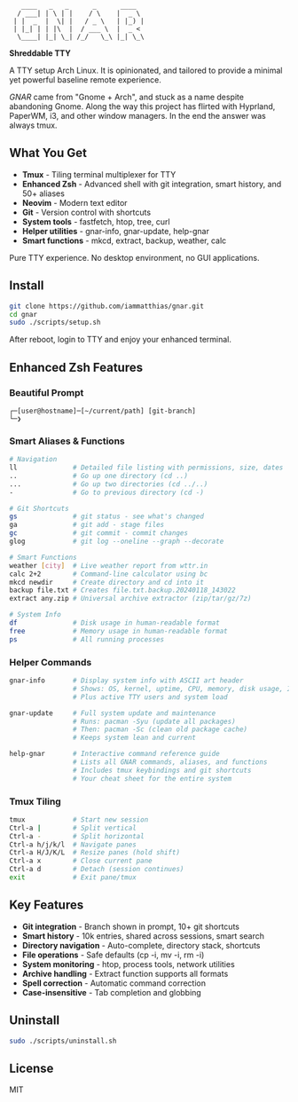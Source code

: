 ```
   ____   _   _      _      ____
  / ___| | \ | |    / \    |  _ \
 | |  _  |  \| |   / _ \   | |_) |
 | |_| | | |\  |  / ___ \  |  _ <
  \____| |_| \_| /_/   \_\ |_| \_\
```

**Shreddable TTY**

A TTY setup Arch Linux. It is opinionated, and tailored to provide a minimal yet powerful baseline remote experience.

_GNAR_ came from "Gnome + Arch", and stuck as a name despite abandoning Gnome. Along the way this project has flirted with Hyprland, PaperWM, i3, and other window managers. In the end the answer was always tmux.

## What You Get

- **Tmux** - Tiling terminal multiplexer for TTY
- **Enhanced Zsh** - Advanced shell with git integration, smart history, and 50+ aliases
- **Neovim** - Modern text editor
- **Git** - Version control with shortcuts
- **System tools** - fastfetch, htop, tree, curl
- **Helper utilities** - gnar-info, gnar-update, help-gnar
- **Smart functions** - mkcd, extract, backup, weather, calc

Pure TTY experience. No desktop environment, no GUI applications.

## Install

```bash
git clone https://github.com/iammatthias/gnar.git
cd gnar
sudo ./scripts/setup.sh
```

After reboot, login to TTY and enjoy your enhanced terminal.

## Enhanced Zsh Features

### Beautiful Prompt

```
┌─[user@hostname]─[~/current/path] [git-branch]
└─❯
```

### Smart Aliases & Functions

```bash
# Navigation
ll              # Detailed file listing with permissions, size, dates
..              # Go up one directory (cd ..)
...             # Go up two directories (cd ../..)
-               # Go to previous directory (cd -)

# Git Shortcuts
gs              # git status - see what's changed
ga              # git add - stage files
gc              # git commit - commit changes
glog            # git log --oneline --graph --decorate

# Smart Functions
weather [city]  # Live weather report from wttr.in
calc 2+2        # Command-line calculator using bc
mkcd newdir     # Create directory and cd into it
backup file.txt # Creates file.txt.backup.20240118_143022
extract any.zip # Universal archive extractor (zip/tar/gz/7z)

# System Info
df              # Disk usage in human-readable format
free            # Memory usage in human-readable format
ps              # All running processes
```

### Helper Commands

```bash
gnar-info       # Display system info with ASCII art header
                # Shows: OS, kernel, uptime, CPU, memory, disk usage, IP
                # Plus active TTY users and system load

gnar-update     # Full system update and maintenance
                # Runs: pacman -Syu (update all packages)
                # Then: pacman -Sc (clean old package cache)
                # Keeps system lean and current

help-gnar       # Interactive command reference guide
                # Lists all GNAR commands, aliases, and functions
                # Includes tmux keybindings and git shortcuts
                # Your cheat sheet for the entire system
```

### Tmux Tiling

```bash
tmux            # Start new session
Ctrl-a |        # Split vertical
Ctrl-a -        # Split horizontal
Ctrl-a h/j/k/l  # Navigate panes
Ctrl-a H/J/K/L  # Resize panes (hold shift)
Ctrl-a x        # Close current pane
Ctrl-a d        # Detach (session continues)
exit            # Exit pane/tmux
```

## Key Features

- **Git integration** - Branch shown in prompt, 10+ git shortcuts
- **Smart history** - 10k entries, shared across sessions, smart search
- **Directory navigation** - Auto-complete, directory stack, shortcuts
- **File operations** - Safe defaults (cp -i, mv -i, rm -i)
- **System monitoring** - htop, process tools, network utilities
- **Archive handling** - Extract function supports all formats
- **Spell correction** - Automatic command correction
- **Case-insensitive** - Tab completion and globbing

## Uninstall

```bash
sudo ./scripts/uninstall.sh
```

## License

MIT
